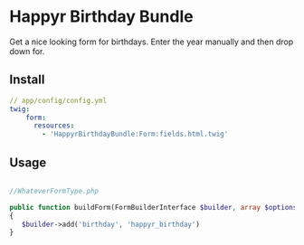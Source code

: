 Happyr Birthday Bundle
======================

Get a nice looking form for birthdays. Enter the year manually and then drop down for.


## Install

``` yml
// app/config/config.yml
twig:
    form:
      resources:
        - 'HappyrBirthdayBundle:Form:fields.html.twig'

```

## Usage

``` php

//WhateverFormType.php

public function buildForm(FormBuilderInterface $builder, array $options)
{
   $builder->add('birthday', 'happyr_birthday')
}
```